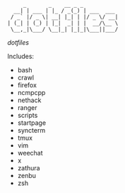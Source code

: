 ```
     _       _    __ _ _           
  __| | ___ | |_ / _(_) | ___  ___ 
 / _` |/ _ \| __| |_| | |/ _ \/ __|
| (_| | (_) | |_|  _| | |  __/\__ \
 \__,_|\___/ \__|_| |_|_|\___||___/
```
*dotfiles*

Includes:
* bash
* crawl
* firefox
* ncmpcpp
* nethack
* ranger
* scripts
* startpage
* syncterm
* tmux
* vim
* weechat
* x
* zathura
* zenbu
* zsh
